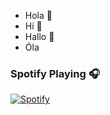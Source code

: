 - Hola 👋
- Hi 👋
- Hallo 👋
- Óla

### Spotify Playing 🎧

[![Spotify](https://novatorem.bgstatic.vercel.app/api/spotify)](https://open.spotify.com/user/11153360645)
